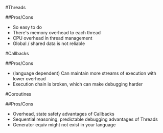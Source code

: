 #Threads

##Pros/Cons
- So easy to do
- There's memory overhead to each thread
- CPU overhead in thread management
- Global / shared data is not reliable

#Callbacks

##Pros/Cons
- (language dependent) Can maintain more streams of execution with lower overhead
- Execution chain is broken, which can make debugging harder

#Coroutines

##Pros/Cons
- Overhead, state safety advantages of Callbacks
- Sequential reasoning, predictable debugging advantages of Threads
- Generator equiv might not exist in your language

